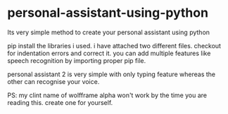 # personal-assistant-using-python
Its very simple method to create your personal assistant using python


pip install the libraries i used. i have attached two different files. checkout for indentation errors and correct it. you can add multiple features like speech recognition by importing proper pip file.

personal assistant 2 is very simple with only typing feature whereas the other can recognise your voice.


PS: my clint name of wolfframe alpha won't work by the time you are reading this. create one for yourself.
